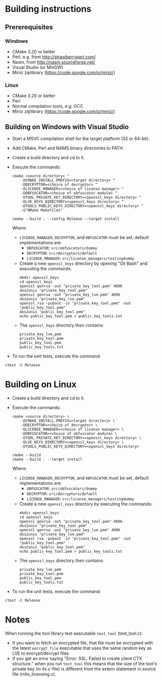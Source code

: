 # Building instructions

## Prererequisites

### Windows
- CMake 3.20 or better
- Perl, e.g. from http://strawberryperl.com/
- Nasm, from http://nasm.sourceforge.net/
- Visual Studio (or MinGW)
- Miniz ziplibrary (https://code.google.com/p/miniz/)
  
### Linux
- CMake 3.20 or better
- Perl
- Normal compilation tools, e.g. GCC
- Miniz ziplibrary (https://code.google.com/p/miniz/)


## Building on Windows with Visual Studio

- Start a MSVC compilation shell for the target platform (32 or 64-bit).

- Add CMake, Perl and NAMS binary directories to PATH.

- Create a build directory and cd to it.

- Execute the commands:
  ``` 
  cmake <source directory> ^
      -DCMAKE_INSTALL_PREFIX=<target directory> ^
      -DDECRYPTOR=<choice of decryptor> ^
      -DLICENSE_MANAGER=<choice of license manager> ^
      -DOBFUSCATOR=<choice of obfuscator module> ^
      -DTOOL_PRIVATE_KEY_DIRECTORY=<openssl_keys directory> ^
      -DLVE_KEYS_DIRECTORY=<openssl_keys directory> ^
      -DTOOLS_PUBLIC_KEYS_DIRECTORY=<openssl_keys directory> ^
      -G"NMake Makefiles"

  cmake --build . --config Release --target install
  ``` 
  Where:
  - `LICENSE_MANAGER`, `DECRYPTOR`, and `OBFUSCATOR` must be set, default implementations are:
    - `OBFUSCATOR`: `src/obfuscators/dummy`
    - `DECRYPTOR`: `src/decryptors/default`
    - `LICENSE_MANAGER`: `src/license_managers/testingdummy`
  - Create a new `openssl_keys` directory by opening "Git Bash" and executing the commands:
    ```
    mkdir openssl_keys
    cd openssl_keys
    openssl genrsa -out "private_key_tool.pem" 4096
    dos2unix "private_key_tool.pem"
    openssl genrsa -out "private_key_lve.pem" 4096
    dos2unix "private_key_lve.pem"
    openssl rsa -pubout -in "private_key_tool.pem" -out "public_key_tool.pem"
    dos2unix "public_key_tool.pem"
    echo public_key_tool.pem > public_key_tools.txt 
    ```
  - The `openssl_keys` directory then contains:
    ```
    private_key_lve.pem
    private_key_tool.pem
    public_key_tool.pem
    public_key_tools.txt
    ```

- To run the unit tests, execute the command:
```
ctest -C Release
```

# Building on Linux
- Create a build directory and cd to it.
  
- Execute the commands:
  ``` 
  cmake <source directory> \
      -DCMAKE_INSTALL_PREFIX=<target directory> \
      -DDECRYPTOR=<choice of decryptor> \
      -DLICENSE_MANAGER=<choice of license manager> \
      -DOBFUSCATOR=<choice of obfuscator module> \
      -DTOOL_PRIVATE_KEY_DIRECTORY=<openssl_keys directory> \
      -DLVE_KEYS_DIRECTORY=<openssl_keys directory> \
      -DTOOLS_PUBLIC_KEYS_DIRECTORY=<openssl_keys directory>

  cmake --build .
  cmake --build . --target install
  ```
  Where:
  - `LICENSE_MANAGER`, `DECRYPTOR`, and `OBFUSCATOR` must be set, default implementations are:
    - `OBFUSCATOR`: `src/obfuscators/dummy`
    - `DECRYPTOR`: `src/decryptors/default`
    - `LICENSE_MANAGER`: `src/license_managers/testingdummy`
  - Create a new `openssl_keys` directory by executing the commands:
    ```
    mkdir openssl_keys
    cd openssl_keys
    openssl genrsa -out "private_key_tool.pem" 4096
    dos2unix "private_key_tool.pem"
    openssl genrsa -out "private_key_lve.pem" 4096
    dos2unix "private_key_lve.pem"
    openssl rsa -pubout -in "private_key_tool.pem" -out "public_key_tool.pem"
    dos2unix "public_key_tool.pem"
    echo public_key_tool.pem > public_key_tools.txt 
    ```
  - The `openssl_keys` directory then contains:
    ```
    private_key_lve.pem
    private_key_tool.pem
    public_key_tool.pem
    public_key_tools.txt
    ```

- To run the unit tests, execute the command:
```
ctest -C Release
```

# Notes 
When running the tool library test executable `test_tool` (test_tool.c):
- If you want to fetch an encrypted file, that file must be encrypted with the latest `encrypt_file` executable that uses the same random key as LVE to encrypt/decrypt files.
- If you get an error saying "Error: SSL: Failed to create client CTX structure." when you run `test_tool` this means
   that the size of the tool's private key (in its c-file) is different from the extern statement in source file (mlle_licensing.c).
